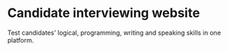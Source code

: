 # Candidate interviewing website

Test candidates' logical, programming, writing and speaking skills in one platform.
